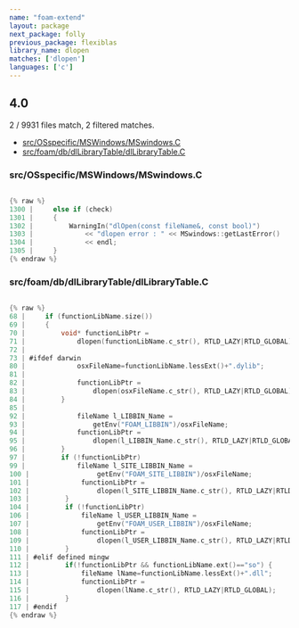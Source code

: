 ```yaml
---
name: "foam-extend"
layout: package
next_package: folly
previous_package: flexiblas
library_name: dlopen
matches: ['dlopen']
languages: ['c']
---
```

## 4.0
2 / 9931 files match, 2 filtered matches.

 - [src/OSspecific/MSWindows/MSwindows.C](#srcosspecificmswindowsmswindowsc)
 - [src/foam/db/dlLibraryTable/dlLibraryTable.C](#srcfoamdbdllibrarytabledllibrarytablec)

### src/OSspecific/MSWindows/MSwindows.C

```c

{% raw %}
1300 |     else if (check)
1301 |     {
1302 |         WarningIn("dlOpen(const fileName&, const bool)")
1303 |             << "dlopen error : " << MSwindows::getLastError()
1304 |             << endl;
1305 |     }
{% endraw %}

```
### src/foam/db/dlLibraryTable/dlLibraryTable.C

```c

{% raw %}
68 |     if (functionLibName.size())
69 |     {
70 |         void* functionLibPtr =
71 |             dlopen(functionLibName.c_str(), RTLD_LAZY|RTLD_GLOBAL);
72 | 
73 | #ifdef darwin
80 |             osxFileName=functionLibName.lessExt()+".dylib";
81 | 
82 |             functionLibPtr =
83 |                 dlopen(osxFileName.c_str(), RTLD_LAZY|RTLD_GLOBAL);
84 |         }
85 | 
92 |             fileName l_LIBBIN_Name =
93 |                 getEnv("FOAM_LIBBIN")/osxFileName;
94 |             functionLibPtr =
95 |                 dlopen(l_LIBBIN_Name.c_str(), RTLD_LAZY|RTLD_GLOBAL);
96 |         }
97 |         if (!functionLibPtr)
99 |             fileName l_SITE_LIBBIN_Name =
100 |                 getEnv("FOAM_SITE_LIBBIN")/osxFileName;
101 |             functionLibPtr =
102 |                 dlopen(l_SITE_LIBBIN_Name.c_str(), RTLD_LAZY|RTLD_GLOBAL);
103 |         }
104 |         if (!functionLibPtr)
106 |             fileName l_USER_LIBBIN_Name =
107 |                 getEnv("FOAM_USER_LIBBIN")/osxFileName;
108 |             functionLibPtr =
109 |                 dlopen(l_USER_LIBBIN_Name.c_str(), RTLD_LAZY|RTLD_GLOBAL);
110 |         }
111 | #elif defined mingw
112 |         if(!functionLibPtr && functionLibName.ext()=="so") {
113 |             fileName lName=functionLibName.lessExt()+".dll";
114 |             functionLibPtr =
115 |                 dlopen(lName.c_str(), RTLD_LAZY|RTLD_GLOBAL);
116 |         }
117 | #endif
{% endraw %}

```